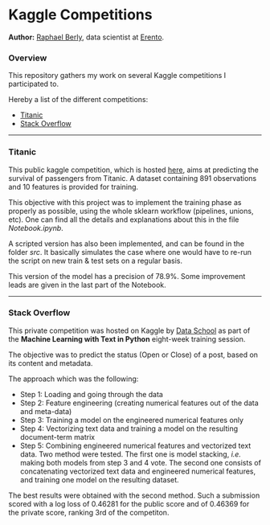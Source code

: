 # Kaggle Competitions

**Author:** [Raphael Berly](https://www.linkedin.com/in/raphaelberly), data scientist at [Erento](https://www.erento.com/info/jobs/).

### Overview

This repository gathers my work on several Kaggle competitions I participated to.

Hereby a list of the different competitions:

* [Titanic](#titanic)
* [Stack Overflow](#stack-overflow)


-----

### Titanic

This public kaggle competition, which is hosted [here](https://www.kaggle.com/c/titanic), aims at predicting the survival of passengers from Titanic. A dataset containing 891 observations and 10 features is provided for training.

This objective with this project was to implement the training phase as properly as possible, using the whole sklearn workflow (pipelines, unions, etc). One can find all the details and explanations about this in the file *Notebook.ipynb*.

A scripted version has also been implemented, and can be found in the folder *src*. It basically simulates the case where one would have to re-run the script on new train & test sets on a regular basis.

This version of the model has a precision of 78.9%. Some improvement leads are given in the  last part of the Notebook.

-----

### Stack Overflow

This private competition was hosted on Kaggle by [Data School](http://www.dataschool.io) as part of the **Machine Learning with Text in Python** eight-week training session.

The objective was to predict the status (Open or Close) of a post, based on its content and metadata.

The approach which was the following:

* Step 1: Loading and going through the data
* Step 2: Feature engineering (creating numerical features out of the data and meta-data)
* Step 3: Training a model on the engineered numerical features only
* Step 4: Vectorizing text data and training a model on the resulting document-term matrix
* Step 5: Combining engineered numerical features and vectorized text data. Two method were tested. The first one is model stacking, *i.e.* making both models from step 3 and 4 vote. The second one consists of concatenating vectorized text data and engineered numerical features, and training one model on the resulting dataset.

The best results were obtained with the second method. Such a submission scored with a log loss of 0.46281 for the public score and of 0.46369 for the private score, ranking 3rd of the competiton.
